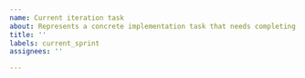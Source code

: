 ```yaml
---
name: Current iteration task
about: Represents a concrete implementation task that needs completing now
title: ''
labels: current_sprint
assignees: ''

---
```

